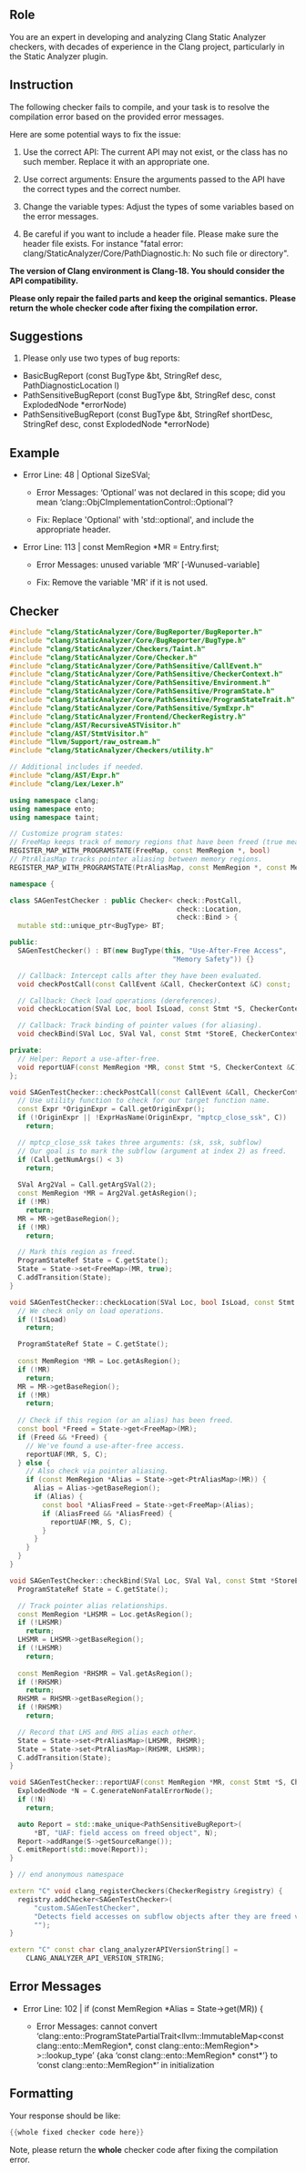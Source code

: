 ## Role

You are an expert in developing and analyzing Clang Static Analyzer checkers, with decades of experience in the Clang project, particularly in the Static Analyzer plugin.

## Instruction

The following checker fails to compile, and your task is to resolve the compilation error based on the provided error messages.

Here are some potential ways to fix the issue:

1. Use the correct API: The current API may not exist, or the class has no such member. Replace it with an appropriate one.

2. Use correct arguments: Ensure the arguments passed to the API have the correct types and the correct number.

3. Change the variable types: Adjust the types of some variables based on the error messages.

4. Be careful if you want to include a header file. Please make sure the header file exists. For instance "fatal error: clang/StaticAnalyzer/Core/PathDiagnostic.h: No such file or directory".

**The version of Clang environment is Clang-18. You should consider the API compatibility.**

**Please only repair the failed parts and keep the original semantics.**
**Please return the whole checker code after fixing the compilation error.**

## Suggestions

1. Please only use two types of bug reports:
  - BasicBugReport (const BugType &bt, StringRef desc, PathDiagnosticLocation l)
  - PathSensitiveBugReport (const BugType &bt, StringRef desc, const ExplodedNode *errorNode)
  - PathSensitiveBugReport (const BugType &bt, StringRef shortDesc, StringRef desc, const ExplodedNode *errorNode)

## Example

- Error Line: 48 |   Optional<DefinedOrUnknownSVal> SizeSVal; 

  - Error Messages: ‘Optional’ was not declared in this scope; did you mean ‘clang::ObjCImplementationControl::Optional’? 

  - Fix: Replace 'Optional<DefinedOrUnknownSVal>' with 'std::optional<DefinedOrUnknownSVal>', and include the appropriate header. 

- Error Line: 113 |     const MemRegion *MR = Entry.first;

    - Error Messages: unused variable ‘MR’ [-Wunused-variable]

    - Fix: Remove the variable 'MR' if it is not used.

## Checker

```cpp
#include "clang/StaticAnalyzer/Core/BugReporter/BugReporter.h"
#include "clang/StaticAnalyzer/Core/BugReporter/BugType.h"
#include "clang/StaticAnalyzer/Checkers/Taint.h"
#include "clang/StaticAnalyzer/Core/Checker.h"
#include "clang/StaticAnalyzer/Core/PathSensitive/CallEvent.h"
#include "clang/StaticAnalyzer/Core/PathSensitive/CheckerContext.h"
#include "clang/StaticAnalyzer/Core/PathSensitive/Environment.h"
#include "clang/StaticAnalyzer/Core/PathSensitive/ProgramState.h"
#include "clang/StaticAnalyzer/Core/PathSensitive/ProgramStateTrait.h"
#include "clang/StaticAnalyzer/Core/PathSensitive/SymExpr.h"
#include "clang/StaticAnalyzer/Frontend/CheckerRegistry.h"
#include "clang/AST/RecursiveASTVisitor.h"
#include "clang/AST/StmtVisitor.h"
#include "llvm/Support/raw_ostream.h"
#include "clang/StaticAnalyzer/Checkers/utility.h"

// Additional includes if needed.
#include "clang/AST/Expr.h"
#include "clang/Lex/Lexer.h"

using namespace clang;
using namespace ento;
using namespace taint;

// Customize program states:
// FreeMap keeps track of memory regions that have been freed (true means freed)
REGISTER_MAP_WITH_PROGRAMSTATE(FreeMap, const MemRegion *, bool)
// PtrAliasMap tracks pointer aliasing between memory regions.
REGISTER_MAP_WITH_PROGRAMSTATE(PtrAliasMap, const MemRegion *, const MemRegion *)

namespace {

class SAGenTestChecker : public Checker< check::PostCall,
                                         check::Location,
                                         check::Bind > {
  mutable std::unique_ptr<BugType> BT;

public:
  SAGenTestChecker() : BT(new BugType(this, "Use-After-Free Access",
                                        "Memory Safety")) {}

  // Callback: Intercept calls after they have been evaluated.
  void checkPostCall(const CallEvent &Call, CheckerContext &C) const;

  // Callback: Check load operations (dereferences).
  void checkLocation(SVal Loc, bool IsLoad, const Stmt *S, CheckerContext &C) const;

  // Callback: Track binding of pointer values (for aliasing).
  void checkBind(SVal Loc, SVal Val, const Stmt *StoreE, CheckerContext &C) const;

private:
  // Helper: Report a use-after-free.
  void reportUAF(const MemRegion *MR, const Stmt *S, CheckerContext &C) const;
};

void SAGenTestChecker::checkPostCall(const CallEvent &Call, CheckerContext &C) const {
  // Use utility function to check for our target function name.
  const Expr *OriginExpr = Call.getOriginExpr();
  if (!OriginExpr || !ExprHasName(OriginExpr, "mptcp_close_ssk", C))
    return;

  // mptcp_close_ssk takes three arguments: (sk, ssk, subflow)
  // Our goal is to mark the subflow (argument at index 2) as freed.
  if (Call.getNumArgs() < 3)
    return;
  
  SVal Arg2Val = Call.getArgSVal(2);
  const MemRegion *MR = Arg2Val.getAsRegion();
  if (!MR)
    return;
  MR = MR->getBaseRegion();
  if (!MR)
    return;

  // Mark this region as freed.
  ProgramStateRef State = C.getState();
  State = State->set<FreeMap>(MR, true);
  C.addTransition(State);
}

void SAGenTestChecker::checkLocation(SVal Loc, bool IsLoad, const Stmt *S, CheckerContext &C) const {
  // We check only on load operations.
  if (!IsLoad)
    return;

  ProgramStateRef State = C.getState();
  
  const MemRegion *MR = Loc.getAsRegion();
  if (!MR)
    return;
  MR = MR->getBaseRegion();
  if (!MR)
    return;
  
  // Check if this region (or an alias) has been freed.
  const bool *Freed = State->get<FreeMap>(MR);
  if (Freed && *Freed) {
    // We've found a use-after-free access.
    reportUAF(MR, S, C);
  } else {
    // Also check via pointer aliasing.
    if (const MemRegion *Alias = State->get<PtrAliasMap>(MR)) {
      Alias = Alias->getBaseRegion();
      if (Alias) {
        const bool *AliasFreed = State->get<FreeMap>(Alias);
        if (AliasFreed && *AliasFreed) {
          reportUAF(MR, S, C);
        }
      }
    }
  }
}

void SAGenTestChecker::checkBind(SVal Loc, SVal Val, const Stmt *StoreE, CheckerContext &C) const {
  ProgramStateRef State = C.getState();

  // Track pointer alias relationships.
  const MemRegion *LHSMR = Loc.getAsRegion();
  if (!LHSMR)
    return;
  LHSMR = LHSMR->getBaseRegion();
  if (!LHSMR)
    return;
  
  const MemRegion *RHSMR = Val.getAsRegion();
  if (!RHSMR)
    return;
  RHSMR = RHSMR->getBaseRegion();
  if (!RHSMR)
    return;

  // Record that LHS and RHS alias each other.
  State = State->set<PtrAliasMap>(LHSMR, RHSMR);
  State = State->set<PtrAliasMap>(RHSMR, LHSMR);
  C.addTransition(State);
}

void SAGenTestChecker::reportUAF(const MemRegion *MR, const Stmt *S, CheckerContext &C) const {
  ExplodedNode *N = C.generateNonFatalErrorNode();
  if (!N)
    return;

  auto Report = std::make_unique<PathSensitiveBugReport>(
      *BT, "UAF: field access on freed object", N);
  Report->addRange(S->getSourceRange());
  C.emitReport(std::move(Report));
}

} // end anonymous namespace

extern "C" void clang_registerCheckers(CheckerRegistry &registry) {
  registry.addChecker<SAGenTestChecker>(
      "custom.SAGenTestChecker", 
      "Detects field accesses on subflow objects after they are freed via mptcp_close_ssk", 
      "");
}

extern "C" const char clang_analyzerAPIVersionString[] =
    CLANG_ANALYZER_API_VERSION_STRING;

```

## Error Messages 

- Error Line: 102 |     if (const MemRegion *Alias = State->get<PtrAliasMap>(MR)) {

	- Error Messages: cannot convert ‘clang::ento::ProgramStatePartialTrait<llvm::ImmutableMap<const clang::ento::MemRegion*, const clang::ento::MemRegion*> >::lookup_type’ {aka ‘const clang::ento::MemRegion* const*’} to ‘const clang::ento::MemRegion*’ in initialization



## Formatting 

Your response should be like: 

```cpp
{{whole fixed checker code here}}
```

Note, please return the **whole** checker code after fixing the compilation error.